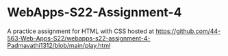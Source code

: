 # WebApps-S22-Assignment-4
A practice assignment for HTML with CSS
hosted at https://github.com/44-563-Web-Apps-S22/webapps-s22-assignment-4-Padmavathi1312/blob/main/play.html


